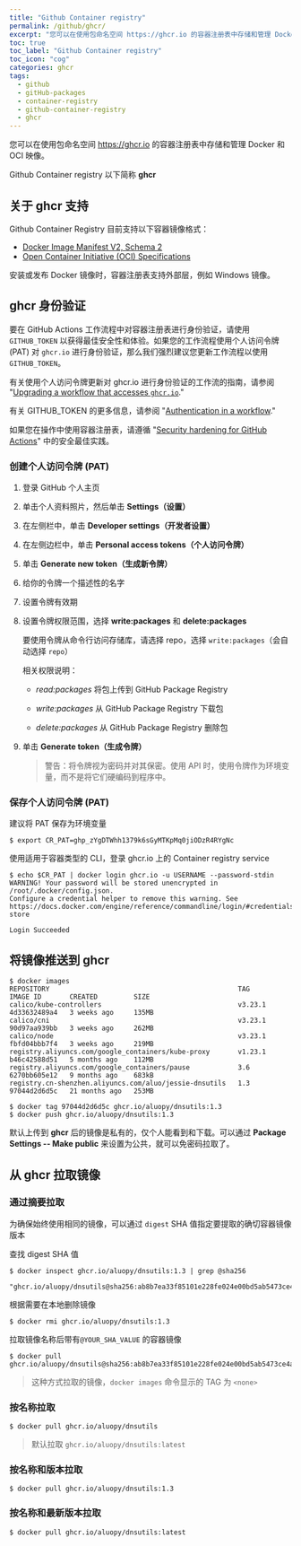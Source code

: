 ```yaml
---
title: "Github Container registry"
permalink: /github/ghcr/
excerpt: "您可以在使用包命名空间 https://ghcr.io 的容器注册表中存储和管理 Docker 和 OCI 映像。"
toc: true
toc_label: "Github Container registry"
toc_icon: "cog"
categories: ghcr
tags:
  - github
  - gitHub-packages
  - container-registry
  - github-container-registry
  - ghcr
---
```


您可以在使用包命名空间 https://ghcr.io 的容器注册表中存储和管理 Docker 和 OCI 映像。

Github Container registry 以下简称 **ghcr**

## 关于 ghcr 支持

Github Container Registry 目前支持以下容器镜像格式：

- [Docker Image Manifest V2, Schema 2](https://docs.docker.com/registry/spec/manifest-v2-2/)
- [Open Container Initiative (OCI) Specifications](https://github.com/opencontainers/image-spec)

安装或发布 Docker 镜像时，容器注册表支持外部层，例如 Windows 镜像。

## ghcr 身份验证

要在 GitHub Actions 工作流程中对容器注册表进行身份验证，请使用 `GITHUB_TOKEN` 以获得最佳安全性和体验。如果您的工作流程使用个人访问令牌 (PAT) 对 `ghcr.io` 进行身份验证，那么我们强烈建议您更新工作流程以使用 `GITHUB_TOKEN`。

有关使用个人访问令牌更新对 ghcr.io 进行身份验证的工作流的指南，请参阅 "[Upgrading a workflow that accesses `ghcr.io`](https://docs.github.com/cn/packages/managing-github-packages-using-github-actions-workflows/publishing-and-installing-a-package-with-github-actions#upgrading-a-workflow-that-accesses-ghcrio)."

有关 GITHUB_TOKEN 的更多信息，请参阅 "[Authentication in a workflow](https://docs.github.com/cn/actions/reference/authentication-in-a-workflow#using-the-github_token-in-a-workflow)."

如果您在操作中使用容器注册表，请遵循 "[Security hardening for GitHub Actions](https://docs.github.com/cn/actions/getting-started-with-github-actions/security-hardening-for-github-actions#considering-cross-repository-access)" 中的安全最佳实践。

### 创建个人访问令牌 (PAT)

1. 登录 GitHub 个人主页
2. 单击个人资料照片，然后单击 **Settings（设置）**
3. 在左侧栏中，单击 **Developer settings（开发者设置）**
4. 在左侧边栏中，单击 **Personal access tokens（个人访问令牌）**
5. 单击 **Generate new token（生成新令牌）**
6. 给你的令牌一个描述性的名字

7. 设置令牌有效期

8. 设置令牌权限范围，选择 **write:packages** 和 **delete:packages**

   要使用令牌从命令行访问存储库，请选择 repo，选择 `write:packages`（会自动选择 `repo`）

   相关权限说明：

   - *read:packages* 将包上传到 GitHub Package Registry

   - *write:packages* 从 GitHub Package Registry 下载包
   - *delete:packages* 从 GitHub Package Registry 删除包

9. 单击 **Generate token（生成令牌）**

   > 警告：将令牌视为密码并对其保密。使用 API 时，使用令牌作为环境变量，而不是将它们硬编码到程序中。

### 保存个人访问令牌 (PAT)

建议将 PAT 保存为环境变量

```shell
$ export CR_PAT=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
```

使用适用于容器类型的 CLI，登录 ghcr.io 上的 Container registry service

```shell
$ echo $CR_PAT | docker login ghcr.io -u USERNAME --password-stdin
WARNING! Your password will be stored unencrypted in /root/.docker/config.json.
Configure a credential helper to remove this warning. See
https://docs.docker.com/engine/reference/commandline/login/#credentials-store

Login Succeeded
```

## 将镜像推送到 ghcr

```shell
$ docker images
REPOSITORY                                               TAG       IMAGE ID       CREATED         SIZE
calico/kube-controllers                                  v3.23.1   4d33632489a4   3 weeks ago     135MB
calico/cni                                               v3.23.1   90d97aa939bb   3 weeks ago     262MB
calico/node                                              v3.23.1   fbfd04bbb7f4   3 weeks ago     219MB
registry.aliyuncs.com/google_containers/kube-proxy       v1.23.1   b46c42588d51   5 months ago    112MB
registry.aliyuncs.com/google_containers/pause            3.6       6270bb605e12   9 months ago    683kB
registry.cn-shenzhen.aliyuncs.com/aluo/jessie-dnsutils   1.3       97044d2d6d5c   21 months ago   253MB

$ docker tag 97044d2d6d5c ghcr.io/aluopy/dnsutils:1.3
$ docker push ghcr.io/aluopy/dnsutils:1.3
```

默认上传到 **ghcr** 后的镜像是私有的，仅个人能看到和下载。可以通过 **Package Settings -- Make public** 来设置为公共，就可以免密码拉取了。

## 从 ghcr 拉取镜像

### 通过摘要拉取

为确保始终使用相同的镜像，可以通过 `digest` SHA 值指定要提取的确切容器镜像版本

查找 digest SHA 值

```shell
$ docker inspect ghcr.io/aluopy/dnsutils:1.3 | grep @sha256
            "ghcr.io/aluopy/dnsutils@sha256:ab8b7ea33f85101e228fe024e00bd5ab5473ce4a5c1a0a4f635e0f8efeaa27ba",
```

根据需要在本地删除镜像

```shell
$ docker rmi ghcr.io/aluopy/dnsutils:1.3
```

拉取镜像名称后带有`@YOUR_SHA_VALUE` 的容器镜像

```shell
$ docker pull ghcr.io/aluopy/dnsutils@sha256:ab8b7ea33f85101e228fe024e00bd5ab5473ce4a5c1a0a4f635e0f8efeaa27ba
```

> 这种方式拉取的镜像，`docker images` 命令显示的 TAG 为 `<none>`

### 按名称拉取

```shell
$ docker pull ghcr.io/aluopy/dnsutils
```

> 默认拉取 `ghcr.io/aluopy/dnsutils:latest`

### 按名称和版本拉取

```shell
$ docker pull ghcr.io/aluopy/dnsutils:1.3
```

### 按名称和最新版本拉取

```shell
$ docker pull ghcr.io/aluopy/dnsutils:latest
```

